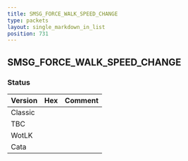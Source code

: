```yaml
---
title: SMSG_FORCE_WALK_SPEED_CHANGE
type: packets
layout: single_markdown_in_list
position: 731
---
```


## SMSG_FORCE_WALK_SPEED_CHANGE

### Status

Version | Hex | Comment
---------- | ---------- | ---------- 
Classic |  |  
TBC |  |  
WotLK |  |  
Cata |  |  
